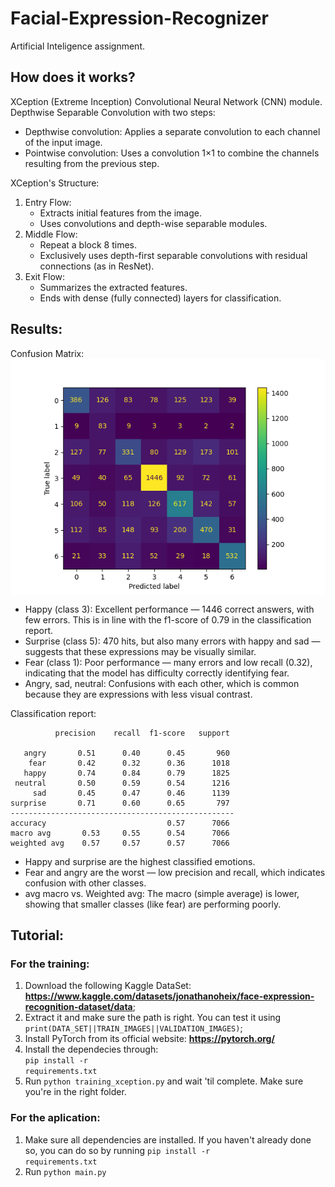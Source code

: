 # Facial-Expression-Recognizer

Artificial Inteligence assignment. 

## How does it works?
XCeption (Extreme Inception) Convolutional Neural Network (CNN) module.
Depthwise Separable Convolution with two steps:
- Depthwise convolution: Applies a separate convolution to each channel of the input image.
- Pointwise convolution: Uses a convolution 1×1 to combine the channels resulting from the previous step.

XCeption's Structure:
1. Entry Flow:
    - Extracts initial features from the image.
    - Uses convolutions and depth-wise separable modules.
2. Middle Flow:
    - Repeat a block 8 times.
    - Exclusively uses depth-first separable convolutions with residual connections (as in ResNet).
3. Exit Flow:
    - Summarizes the extracted features.
    - Ends with dense (fully connected) layers for classification.
  
## Results:
Confusion Matrix:<br>
<img align=center src=https://github.com/VYR4L/Facial-Expression-Recognizer/blob/main/old/confusion_matrix_xception.png>

- Happy (class 3): Excellent performance — 1446 correct answers, with few errors. This is in line with the f1-score of 0.79 in the classification report.
- Surprise (class 5): 470 hits, but also many errors with happy and sad — suggests that these expressions may be visually similar.
- Fear (class 1): Poor performance — many errors and low recall (0.32), indicating that the model has difficulty correctly identifying fear.
- Angry, sad, neutral: Confusions with each other, which is common because they are expressions with less visual contrast.

Classification report:

              precision    recall  f1-score   support

       angry       0.51      0.40      0.45       960
        fear       0.42      0.32      0.36      1018
       happy       0.74      0.84      0.79      1825
     neutral       0.50      0.59      0.54      1216
         sad       0.45      0.47      0.46      1139
    surprise       0.71      0.60      0.65       797
    --------------------------------------------------
    accuracy                           0.57      7066
    macro avg       0.53     0.55      0.54      7066
    weighted avg    0.57     0.57      0.57      7066

- Happy and surprise are the highest classified emotions.
- Fear and angry are the worst — low precision and recall, which indicates confusion with other classes.
- avg macro vs. Weighted avg: The macro (simple average) is lower, showing that smaller classes (like fear) are performing poorly.

## Tutorial:
### For the training:
1. Download the following Kaggle DataSet: **<https://www.kaggle.com/datasets/jonathanoheix/face-expression-recognition-dataset/data>**;
2. Extract it and make sure the path is right. You can test it using<br><code>print(DATA_SET||TRAIN_IMAGES||VALIDATION_IMAGES)</code>;
3. Install PyTorch from its official website: **<https://pytorch.org/>**
4. Install the dependecies through: <br><code>pip install -r requirements.txt</code>
5. Run <code>python training_xception.py</code> and wait 'til complete. Make sure you're in the right folder.

### For the aplication:
1. Make sure all dependencies are installed. If you haven't already done so, you can do so by running <code>pip install -r requirements.txt</code>
2. Run <code>python main.py</code>
